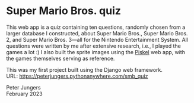 # Super Mario Bros. quiz  

This web app is a quiz containing ten questions, randomly chosen from a larger database I constructed, about Super Mario Bros., Super Mario Bros. 2, and Super Mario Bros. 3—all for the Nintendo Entertainment System. All questions were written by me after extensive research, i.e., I played the games a lot :) I also built the sprite images using the [Piskel](https://www.piskelapp.com) web app, with the games themselves serving as reference.  

This was my first project built using the Django web framework.  
URL: https://peterjungers.pythonanywhere.com/smb_quiz

Peter Jungers  
February 2023